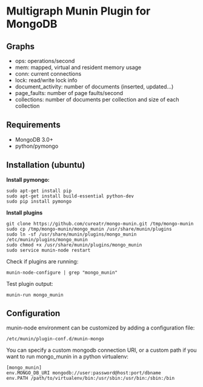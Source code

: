 
Multigraph Munin Plugin for MongoDB
===================================

Graphs
------
* ops: operations/second
* mem: mapped, virtual and resident memory usage
* conn: current connections
* lock: read/write lock info
* document_activity: number of documents (inserted, updated...)
* page_faults: number of page faults/second
* collections: number of documents per collection and size of each collection

Requirements
------------
* MongoDB 3.0+
* python/pymongo

Installation (ubuntu)
---------------------

**Install pymongo:**

    sudo apt-get install pip
    sudo apt-get install build-essential python-dev
    sudo pip install pymongo

**Install plugins**

    git clone https://github.com/cureatr/mongo-munin.git /tmp/mongo-munin
    sudo cp /tmp/mongo-munin/mongo_munin /usr/share/munin/plugins
    sudo ln -sf /usr/share/munin/plugins/mongo_munin /etc/munin/plugins/mongo_munin
    sudo chmod +x /usr/share/munin/plugins/mongo_munin
    sudo service munin-node restart

Check if plugins are running:

    munin-node-configure | grep "mongo_munin"

Test plugin output:

    munin-run mongo_munin

Configuration
-------------

munin-node environment can be customized by adding a configuration file:

`/etc/munin/plugin-conf.d/munin-mongo`

You can specify a custom mongodb connection URI,
or a custom path if you want to run mongo_munin in a python virtualenv:

```
[mongo_munin]
env.MONGO_DB_URI mongodb://user:password@host:port/dbname
env.PATH /path/to/virtualenv/bin:/usr/sbin:/usr/bin:/sbin:/bin
```
